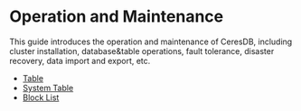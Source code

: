 # Operation and Maintenance
 
This guide introduces the operation and maintenance of CeresDB, including cluster installation, database&table operations, fault tolerance, disaster recovery, data import and export, etc.

* [Table](./table.md) 
* [System Table](./system_table.md) 
* [Block List](./block_list.md) 

